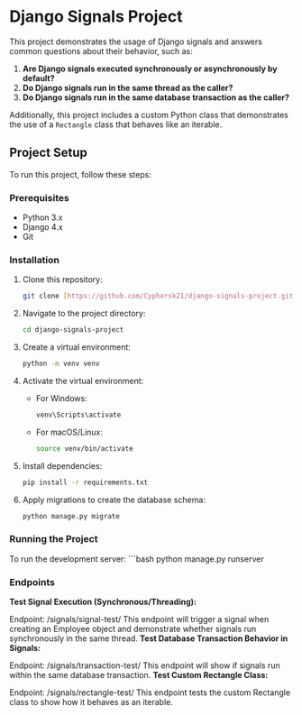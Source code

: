 # Django Signals Project

This project demonstrates the usage of Django signals and answers common questions about their behavior, such as:

1. **Are Django signals executed synchronously or asynchronously by default?**
2. **Do Django signals run in the same thread as the caller?**
3. **Do Django signals run in the same database transaction as the caller?**

Additionally, this project includes a custom Python class that demonstrates the use of a `Rectangle` class that behaves like an iterable.

## Project Setup

To run this project, follow these steps:

### Prerequisites

- Python 3.x
- Django 4.x
- Git

### Installation

1. Clone this repository:

   ```bash
   git clone [https://github.com/Cyphersk21/django-signals-project.git](https://github.com/Cyphersk21/django-signals-and-custom-class.git)
2. Navigate to the project directory:
   ```bash
   cd django-signals-project
3. Create a virtual environment:
   ```bash
   python -m venv venv
4. Activate the virtual environment:
   
   * For Windows:
     ```bash
     venv\Scripts\activate
   * For macOS/Linux:
     ```bash
     source venv/bin/activate
5. Install dependencies:
   ```bash
   pip install -r requirements.txt
6. Apply migrations to create the database schema:
   ```bash
   python manage.py migrate

###  Running the Project
  To run the development server:
    ```bash
    python manage.py runserver

### Endpoints
**Test Signal Execution (Synchronous/Threading):**

  Endpoint: /signals/signal-test/
  This endpoint will trigger a signal when creating an Employee object and demonstrate whether signals run synchronously in the same thread.
**Test Database Transaction Behavior in Signals:**

  Endpoint: /signals/transaction-test/
  This endpoint will show if signals run within the same database transaction.
**Test Custom Rectangle Class:**

  Endpoint: /signals/rectangle-test/
  This endpoint tests the custom Rectangle class to show how it behaves as an iterable.

